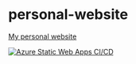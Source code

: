 # personal-website
[My personal website](https://timothyzheng.com)

[![Azure Static Web Apps CI/CD](https://github.com/Ti1mmy/personal-website/actions/workflows/azure-static-web-apps-lemon-forest-07781b90f.yml/badge.svg?branch=main)](https://github.com/Ti1mmy/personal-website/actions/workflows/azure-static-web-apps-lemon-forest-07781b90f.yml)